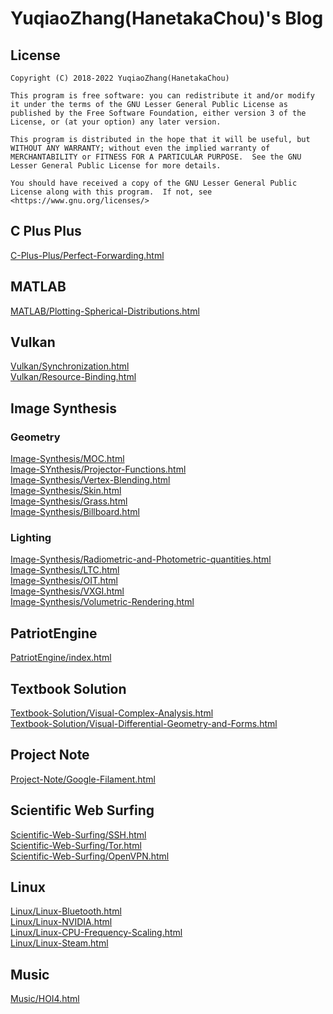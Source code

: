 # YuqiaoZhang(HanetakaChou)'s Blog  

## License  
```  
Copyright (C) 2018-2022 YuqiaoZhang(HanetakaChou)

This program is free software: you can redistribute it and/or modify it under the terms of the GNU Lesser General Public License as published by the Free Software Foundation, either version 3 of the License, or (at your option) any later version.

This program is distributed in the hope that it will be useful, but WITHOUT ANY WARRANTY; without even the implied warranty of MERCHANTABILITY or FITNESS FOR A PARTICULAR PURPOSE.  See the GNU Lesser General Public License for more details.

You should have received a copy of the GNU Lesser General Public License along with this program.  If not, see <https://www.gnu.org/licenses/>
```  

## C Plus Plus
[C-Plus-Plus/Perfect-Forwarding.html](C-Plus-Plus/Perfect-Forwarding.html)  

## MATLAB
[MATLAB/Plotting-Spherical-Distributions.html](MATLAB/Plotting-Spherical-Distributions.html)  

## Vulkan
[Vulkan/Synchronization.html](Vulkan/Synchronization.html)  
[Vulkan/Resource-Binding.html](Vulkan/Resource-Binding.html)  

## Image Synthesis  
### Geometry  
[Image-Synthesis/MOC.html](Image-Synthesis/MOC.html)  
[Image-SYnthesis/Projector-Functions.html](Image-Synthesis/Projector-Functions.html)  
[Image-Synthesis/Vertex-Blending.html](Image-Synthesis/Vertex-Blending.html)  
[Image-Synthesis/Skin.html](Image-Synthesis/Skin.html)  
[Image-Synthesis/Grass.html](Image-Synthesis/Grass.html)  
[Image-Synthesis/Billboard.html](Image-Synthesis/Billboard.html)  
### Lighting
[Image-Synthesis/Radiometric-and-Photometric-quantities.html](Image-Synthesis/Radiometric-and-Photometric-quantities.html)  
[Image-Synthesis/LTC.html](Image-Synthesis/LTC.html)  
[Image-Synthesis/OIT.html](Image-Synthesis/OIT.html)  
[Image-Synthesis/VXGI.html](Image-Synthesis/VXGI.html)  
[Image-Synthesis/Volumetric-Rendering.html](Image-Synthesis/Volumetric-Rendering.html)  

## PatriotEngine
[PatriotEngine/index.html](PatriotEngine/index.html)  

## Textbook Solution
[Textbook-Solution/Visual-Complex-Analysis.html](Textbook-Solution/Visual-Complex-Analysis.html)  
[Textbook-Solution/Visual-Differential-Geometry-and-Forms.html](Textbook-Solution/Visual-Differential-Geometry-and-Forms.html)  

## Project Note  
[Project-Note/Google-Filament.html](Project-Note/Google-Filament.html)  

## Scientific Web Surfing
[Scientific-Web-Surfing/SSH.html](Scientific-Web-Surfing/SSH.html)   
[Scientific-Web-Surfing/Tor.html](Scientific-Web-Surfing/Tor.html)   
[Scientific-Web-Surfing/OpenVPN.html](Scientific-Web-Surfing/OpenVPN.html)   

## Linux   
[Linux/Linux-Bluetooth.html](Linux/Linux-Bluetooth.html)  
[Linux/Linux-NVIDIA.html](Linux/Linux-NVIDIA.html)  
[Linux/Linux-CPU-Frequency-Scaling.html](Linux/Linux-CPU-Frequency-Scaling.html)  
[Linux/Linux-Steam.html](Linux/Linux-Steam.html)  

## Music  
[Music/HOI4.html](Music/HOI4.html)  


